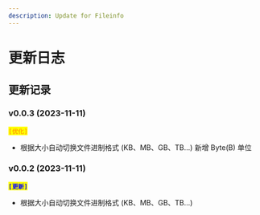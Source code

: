 ```yaml
---
description: Update for Fileinfo
---
```


# 更新日志

## 更新记录

### v0.0.3 (2023-11-11)

<mark style="color:orange;">**`[优化]`**</mark>

* 根据大小自动切换文件进制格式 (KB、MB、GB、TB...) 新增 Byte(B) 单位

### v0.0.2 (2023-11-11)

<mark style="color:blue;">**`[更新]`**</mark>

* 根据大小自动切换文件进制格式 (KB、MB、GB、TB...)
